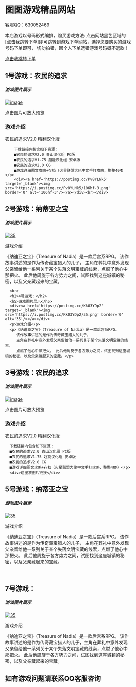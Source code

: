 <!DOCTYPE html>
<html>
<head>
<title>图图游戏商城</title>
<meta charset="UTF-8">
<meta name="viewport" content="width=device-width, initial-scale=1">
<style>
* {
    box-sizing: border-box;
}

/* body 样式 */
body {
    font-family: Arial;
    margin: 0;
}

/* 标题 */
.header {
    padding: 80px;
    text-align: center;
    background: #1abc9c;
    color: white;
}

/* 标题字体加大 */
.header h1 {
    font-size: 40px;
}

/* 导航 */
.navbar {
    overflow: hidden;
    background-color: #333;
}

/* 导航栏样式 */
.navbar a {
    float: left;
    display: block;
    color: white;
    text-align: center;
    padding: 14px 20px;
    text-decoration: none;
}

/* 右侧链接*/
.navbar a.right {
    float: right;
}

/* 鼠标移动到链接的颜色 */
.navbar a:hover {
    background-color: #ddd;
    color: black;
}

/* 列容器 */
.row {  
    display: -ms-flexbox; /* IE10 */
    display: flex;
    -ms-flex-wrap: wrap; /* IE10 */
    flex-wrap: wrap;
}

/* 创建两个列 */
/* 边栏 */
.side {
    -ms-flex: 30%; /* IE10 */
    flex: 30%;
    background-color: #f1f1f1;
    padding: 20px;
}

/* 主要的内容区域 */
.main {   
    -ms-flex: 70%; /* IE10 */
    flex: 70%;
    background-color: white;
    padding: 20px;
}

/* 测试图片 */
.fakeimg {
    background-color: #aaa;
    width: 100%;
    padding: 20px;
}

/* 底部 */
.footer {
    padding: 20px;
    text-align: center;
    background: #ddd;
}

/* 响应式布局 - 在屏幕设备宽度尺寸小于 700px 时, 让两栏上下堆叠显示 */
@media screen and (max-width: 700px) {
    .row {   
        flex-direction: column;
    }
}

/* 响应式布局 - 在屏幕设备宽度尺寸小于 400px 时, 让导航栏目上下堆叠显示 */
@media screen and (max-width: 400px) {
    .navbar a {
        float: none;
        width: 100%;
    }
}
</style>
</head>
<body>

<div class="header">
  <h1>图图游戏精品网站</h1>
  <p>客服QQ：630052469</p>
  <p>本店游戏以号码形式编排，购买游戏方法:
    点击网站黑色区域的[点击我跳转下单]即可跳转到游戏下单网站，选择您要购买的游戏号码下单即可，
    切勿拍错，因个人下单选错游戏号码概不退款！
  </p>
</div>

<div class="navbar">
  <a href="#"></a>
  <a href="https://www.baidu.com/" class="点击我跳转下单">点击我跳转下单</a>
</div>

<div class="row">



  <div class="side">
      <h2>1号游戏：农民的追求</h2>
      <h5>游戏图片展示</h5>
      <div><a href='https://postimg.cc/ppXXnmyF' target='_blank'><img src='https://i.postimg.cc/ppXXnmyF/image.jpg' border='0' alt='image'/></a></div>
      <p>点击图片可放大预览</p>
      <h3>游戏介绍</h3>
      <p>农民的追求V2.0 精翻汉化版

        下载链接内包含如下资源：
        ■农民的追求V2.0 青山汉化组 PC版
        ■农民的追求V1.75 超能汉化组 安卓版
        ■农民的追求V2.0 CG
        ■游戏详细图文攻略+存档（火星联盟大佬中文手打攻略，整整40M）</p>
        <div><a href='https://postimg.cc/Pv8YLNk5' target='_blank'><img src='https://i.postimg.cc/Pv8YLNk5/106hf-3.png' border='0' alt='106hf-3'/></a></div><br></div>



  <div class="main">
      <h2>2号游戏：纳蒂亚之宝</h2>
      <h5>游戏图片展示</h5>
      <div><a href='https://postimg.cc/Kk03YDp2' target='_blank'><img src='https://i.postimg.cc/Kk03YDp2/35.png' border='0' alt='35'/></a></div>
      <p>游戏介绍</p>
      <p>《纳迪亚之宝》（Treasure of Nadia）是一款后宫系RPG。 该作故事讲述的是作为传奇藏宝猎人的儿子，
        主角在葬礼中意外发现父亲留给他一系列关于某个失落文明宝藏的线索，点燃了他心中那把火。
         此后他周旋于各方势力之间，试图找到这座城镇的秘密，以及父亲藏起来的宝藏。</p>




      <br>
      <h2>4号游戏：</h2>
      <h5>游戏图片展示</h5>
      <div><a href='https://postimg.cc/Kk03YDp2' target='_blank'><img src='https://i.postimg.cc/Kk03YDp2/35.png' border='0' alt='35'/></a></div>
      <p>游戏介绍</p>
      <p>《纳迪亚之宝》（Treasure of Nadia）是一款后宫系RPG。
         该作故事讲述的是作为传奇藏宝猎人的儿子，
         主角在葬礼中意外发现父亲留给他一系列关于某个失落文明宝藏的线索，
         点燃了他心中那把火。 此后他周旋于各方势力之间，试图找到这座城镇的秘密，以及父亲藏起来的宝藏。</p>
  </div>




  <div class="side">
    <h2>3号游戏：农民的追求</h2>
    <h5>游戏图片展示</h5>
    <div><a href='https://postimg.cc/ppXXnmyF' target='_blank'><img src='https://i.postimg.cc/ppXXnmyF/image.jpg' border='0' alt='image'/></a></div>
    <p>点击图片可放大预览</p>
    <h3>游戏介绍</h3>
    <p>农民的追求V2.0 精翻汉化版

      下载链接内包含如下资源：
      ■农民的追求V2.0 青山汉化组 PC版
      ■农民的追求V1.75 超能汉化组 安卓版
      ■农民的追求V2.0 CG
      ■游戏详细图文攻略+存档（火星联盟大佬中文手打攻略，整整40M）</p>
      <div>这里放图片链接</div>

</div>





<div class="main">
    <h2>5号游戏：纳蒂亚之宝</h2>
    <h5>游戏图片展示</h5>
    <div><a href='https://postimg.cc/Kk03YDp2' target='_blank'><img src='https://i.postimg.cc/Kk03YDp2/35.png' border='0' alt='35'/></a></div>
    <p>游戏介绍</p>
    <p>《纳迪亚之宝》（Treasure of Nadia）是一款后宫系RPG。 该作故事讲述的是作为传奇藏宝猎人的儿子，
      主角在葬礼中意外发现父亲留给他一系列关于某个失落文明宝藏的线索，点燃了他心中那把火。
       此后他周旋于各方势力之间，试图找到这座城镇的秘密，以及父亲藏起来的宝藏。</p>
    <br>
    <h2>7号游戏：</h2>
    <h5>游戏图片展示</h5>
    <div><a href='https://postimg.cc/Kk03YDp2' target='_blank'><img src='https://i.postimg.cc/Kk03YDp2/35.png' border='0' alt='35'/></a></div>
    <p>游戏介绍</p>
    <p>《纳迪亚之宝》（Treasure of Nadia）是一款后宫系RPG。
       该作故事讲述的是作为传奇藏宝猎人的儿子，主角在葬礼中意外发现父亲留给他一系列关于某个失落文明宝藏的线索，点燃了他心中那把火。 此后他周旋于各方势力之间，试图找到这座城镇的秘密，以及父亲藏起来的宝藏。</p>
</div>








<div class="footer">
  <h2>如有游戏问题请联系QQ客服咨询</h2>
</div>

</body>
</html>
